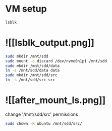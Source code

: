 # VM setup

```bash
lsblk
```

# ![[lsblk_output.png]]

```bash
sudo mkdir /mnt/sdd
sudo mount -o discard /dev/nvme0n1p1 /mnt/sdd
sudo mkdir /mnt/sdd/data
ln -s /mnt/sdd/data data
sudo mkdir /mnt/sdd/src
ln -s /mnt/sdd/src src
```

# ![[after_mount_ls.png]]


change '/mnt/sdd/src' permissions
```bash
sudo chown -R ubuntu /mnt/sdd/src/
```
